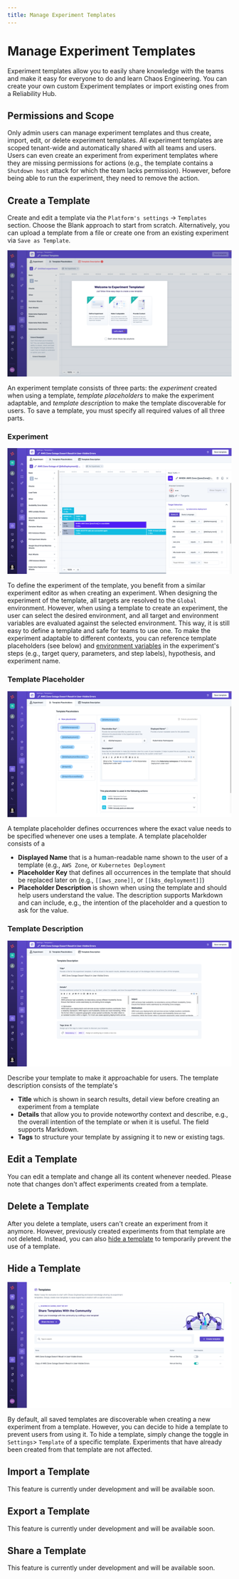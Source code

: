 ```yaml
---
title: Manage Experiment Templates
---
```


# Manage Experiment Templates
Experiment templates allow you to easily share knowledge with the teams and make it easy for everyone to do and learn Chaos Engineering.
You can create your own custom Experiment templates or import existing ones from a Reliability Hub.

## Permissions and Scope
Only admin users can manage experiment templates and thus create, import, edit, or delete experiment templates.
All experiment templates are scoped tenant-wide and automatically shared with all teams and users.
Users can even create an experiment from experiment templates where they are missing permissions for actions (e.g., the template contains a `Shutdown host` attack for which the team lacks permission).
However, before being able to run the experiment, they need to remove the action.

## Create a Template
Create and edit a template via the `Platform's settings` -> `Templates` section.
Choose the Blank approach to start from scratch.
Alternatively, you can upload a template from a file or create one from an existing experiment via `Save as Template`.

![The template editor's welcome screen](template-editor.png)


An experiment template consists of three parts: the *experiment* created when using a template, *template placeholders* to make the experiment adaptable, and *template description* to make the template discoverable for users.
To save a template, you must specify all required values of all three parts.

### Experiment

![Template's experiment editor](template-editor-experiment.png)

To define the experiment of the template, you benefit from a similar experiment editor as when creating an experiment.
When designing the experiment of the template, all targets are resolved to the `Global` environment.
However, when using a template to create an experiment, the user can select the desired environment, and all target and environment variables are evaluated against the selected environment.
This way, it is still easy to define a template and safe for teams to use one.
To make the experiment adaptable to different contexts, you can reference template placeholders (see below) and [environment variables](/use-steadybit/experiments/design.md#basic-elements) in the experiment's steps (e.g., target query, parameters, and step labels), hypothesis, and experiment name.

### Template Placeholder

![Template's placeholder](template-editor-placeholder.png)

A template placeholder defines occurrences where the exact value needs to be specified whenever one uses a template.
A template placeholder consists of a
- **Displayed Name** that is a human-readable name shown to the user of a template (e.g., `AWS Zone`, or `Kubernetes Deployment`
- **Placeholder Key** that defines all occurrences in the template that should be replaced later on (e.g., `[[aws_zone]]`, or `[[k8s_deployment]]`)
- **Placeholder Description** is shown when using the template and should help users understand the value.
The description supports Markdown and can include, e.g., the intention of the placeholder and a question to ask for the value.

### Template Description

![Template's description](template-editor-description.png)

Describe your template to make it approachable for users.
The template description consists of the template's
- **Title** which is shown in search results, detail view before creating an experiment from a template
- **Details** that allow you to provide noteworthy context and describe, e.g., the overall intention of the template or when it is useful.
The field supports Markdown.
- **Tags** to structure your template by assigning it to new or existing tags.

## Edit a Template
You can edit a template and change all its content whenever needed.
Please note that changes don't affect experiments created from a template.

## Delete a Template
After you delete a template, users can't create an experiment from it anymore.
However, previously created experiments from that template are not deleted.
Instead, you can also [hide a template](#hide-a-template) to temporarily prevent the use of a template.

## Hide a Template

![Template list provide capability to hide templates](template-hide.png)

By default, all saved templates are discoverable when creating a new experiment from a template.
However, you can decide to hide a template to prevent users from using it.
To hide a template, simply change the toggle in `Settings`> `Template` of a specific template.
Experiments that have already been created from that template are not affected.

## Import a Template
This feature is currently under development and will be available soon.

## Export a Template
This feature is currently under development and will be available soon.

## Share a Template
This feature is currently under development and will be available soon.